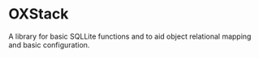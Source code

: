 OXStack
=======

A library for basic SQLLite functions and to aid object relational mapping and basic configuration.
